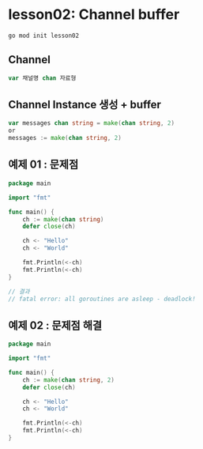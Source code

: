 # lesson02: Channel buffer

```shell
go mod init lesson02
```

## Channel
```go
var 채널명 chan 자료형
```

## Channel Instance 생성 + buffer
```go
var messages chan string = make(chan string, 2)
or
messages := make(chan string, 2)
```

## 예제 01 : 문제점
```go
package main

import "fmt"

func main() {
	ch := make(chan string)
	defer close(ch)

	ch <- "Hello"
	ch <- "World"

	fmt.Println(<-ch)
	fmt.Println(<-ch)
}

// 결과
// fatal error: all goroutines are asleep - deadlock!
```

## 예제 02 : 문제점 해결
```go
package main

import "fmt"

func main() {
    ch := make(chan string, 2)
    defer close(ch)

    ch <- "Hello"
    ch <- "World"

    fmt.Println(<-ch)
    fmt.Println(<-ch)
}